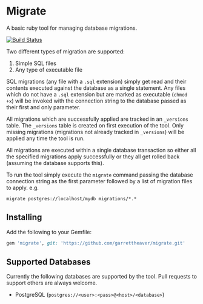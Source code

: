 # Migrate
A basic ruby tool for managing database migrations.

[![Build Status](https://travis-ci.org/garrettheaver/migrate.svg?branch=master)](https://travis-ci.org/garrettheaver/migrate)

Two different types of migration are supported:

1. Simple SQL files
2. Any type of executable file

SQL migrations (any file with a `.sql` extension) simply get read and their contents executed against the database as a single statement. Any files which do not have a `.sql` extension but are marked as executable (`chmod +x`) will be invoked with the connection string to the database passed as their first and only parameter.

All migrations which are successfully applied are tracked in an `_versions` table. The `_versions` table is created on first execution of the tool. Only missing migrations (migrations not already tracked in `_versions`) will be applied any time the tool is run.

All migrations are executed within a single database transaction so either all the specified migrations apply successfully or they all get rolled back (assuming the database supports this).

To run the tool simply execute the `migrate` command passing the database connection string as the first parameter followed by a list of migration files to apply. e.g.
```shell
migrate postgres://localhost/mydb migrations/*.*
```

## Installing
Add the following to your Gemfile:
```ruby
gem 'migrate', git: 'https://github.com/garrettheaver/migrate.git'
```

## Supported Databases
Currently the following databases are supported by the tool. Pull requests to support others are always welcome.

* PostgreSQL (`postgres://<user>:<pass>@<host>/<database>`)

